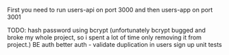 First you need to run users-api on port 3000 and then users-app on port 3001

TODO:
    hash password using bcrypt (unfortunately bcrypt bugged and broke my whole project, so i spent a lot of time only removing it from project.)
    BE auth
    better auth - validate duplication in users
    sign up
    unit tests
